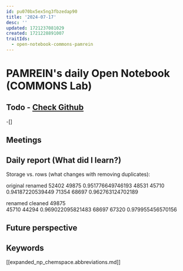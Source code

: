 ```yaml
---
id: pu070bx5ex5ng3fbzedap90
title: '2024-07-17'
desc: ''
updated: 1721237081029
created: 1721228891007
traitIds:
  - open-notebook-commons-pamrein
---
```


# PAMREIN's daily Open Notebook (COMMONS Lab)

## Todo - [Check Github](https://github.com/orgs/commons-research/projects/2/views/1)
-[]


## Meetings



## Daily report (What did I learn?)
Storage vs. rows (what changes with removing duplicates):

original	renamed	
52402	49875	0.951776649746193
48531	45710	0.94187220539449
71354	68697	0.962763124702189
    
    
renamed	cleaned	
49875		
45710	44294	0.969022095821483
68697	67320	0.979955456570156



## Future perspective



## Keywords
[[expanded_np_chemspace.abbreviations.md]]

